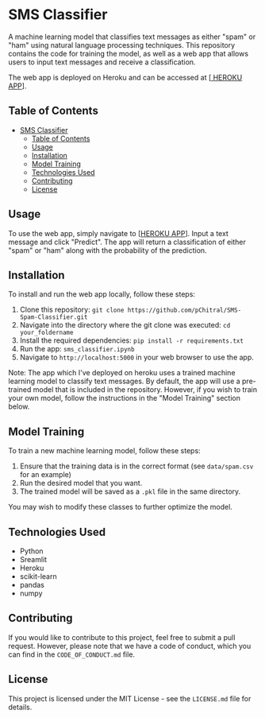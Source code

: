 # SMS Classifier

A machine learning model that classifies text messages as either "spam" or "ham" using natural language processing techniques. This repository contains the code for training the model, as well as a web app that allows users to input text messages and receive a classification.

The web app is deployed on Heroku and can be accessed at [[ HEROKU APP](https://chitralpatil-spam-classifier.herokuapp.com/)].

## Table of Contents

- [SMS Classifier](#sms-classifier)
  - [Table of Contents](#table-of-contents)
  - [Usage](#usage)
  - [Installation](#installation)
  - [Model Training](#model-training)
  - [Technologies Used](#technologies-used)
  - [Contributing](#contributing)
  - [License](#license)

## Usage

To use the web app, simply navigate to [[HEROKU APP](https://chitralpatil-spam-classifier.herokuapp.com/)]. Input a text message and click "Predict". The app will return a classification of either "spam" or "ham" along with the probability of the prediction.

## Installation

To install and run the web app locally, follow these steps:

1. Clone this repository: `git clone https://github.com/pChitral/SMS-Spam-Classifier.git`
2. Navigate into the directory where the git clone was executed: `cd your_foldername`
3. Install the required dependencies: `pip install -r requirements.txt`
4. Run the app: `sms_classifier.ipynb`
5. Navigate to `http://localhost:5000` in your web browser to use the app.

Note: The app which I've deployed on heroku uses a trained machine learning model to classify text messages. By default, the app will use a pre-trained model that is included in the repository. However, if you wish to train your own model, follow the instructions in the "Model Training" section below. 

## Model Training

To train a new machine learning model, follow these steps:

1. Ensure that the training data is in the correct format (see `data/spam.csv` for an example)
2. Run the desired model that you want.
3. The trained model will be saved as a `.pkl` file in the same directory.

You may wish to modify these classes to further optimize the model.

## Technologies Used

- Python
- Sreamlit
- Heroku
- scikit-learn
- pandas
- numpy


## Contributing

If you would like to contribute to this project, feel free to submit a pull request. However, please note that we have a code of conduct, which you can find in the `CODE_OF_CONDUCT.md` file.

## License

This project is licensed under the MIT License - see the `LICENSE.md` file for details.
